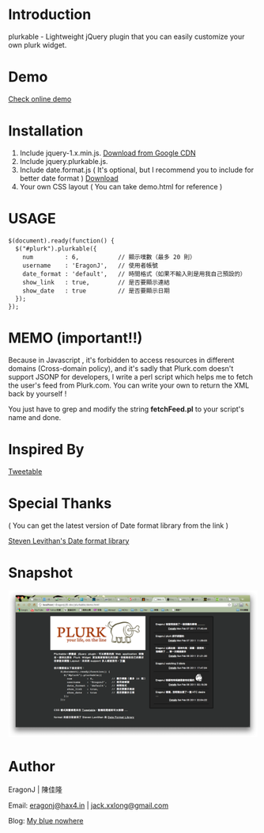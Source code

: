 Introduction
============

plurkable - Lightweight jQuery plugin that you can easily customize your own plurk widget.

Demo
====

[Check online demo](http://eragonj.hax4.in/toys/Plurkable/demo.html)

Installation
============

1. Include jquery-1.x.min.js. [Download from Google CDN](http://ajax.googleapis.com/ajax/libs/jquery/1/jquery.min.js)
2. Include jquery.plurkable.js.
3. Include date.format.js ( It's optional, but I recommend you to include for better date format ) [Download](http://stevenlevithan.com/assets/misc/date.format.js)
4. Your own CSS layout ( You can take demo.html for reference )

USAGE
=====

    $(document).ready(function() {
      $("#plurk").plurkable({
        num         : 6,           // 顯示噗數（最多 20 則）
        username    : 'EragonJ',   // 使用者帳號
        date_format : 'default',   // 時間格式（如果不輸入則是用我自己預設的）
        show_link   : true,        // 是否要顯示連結
        show_date   : true         // 是否要顯示日期
      });
    });

MEMO (important!!)
==================

Because in Javascript , it's forbidden to access resources in different domains (Cross-domain policy), 
and it's sadly that Plurk.com doesn't support JSONP for developers, I write a perl script which helps 
me to fetch the user's feed from Plurk.com. You can write your own to return the XML back by yourself !


You just have to grep and modify the string **fetchFeed.pl** to your script's name and done.

Inspired By
===========

[Tweetable](http://plugins.theodin.co.uk/jquery/tweetable/tweetable.1.6/index.html)

Special Thanks
==============

( You can get the latest version of Date format library from the link )

[Steven Levithan's Date format library](http://blog.stevenlevithan.com/archives/date-time-format)

Snapshot
========

![plurkable Snapshot](https://github.com/EragonJ/plurkable/raw/master/snap/plurkable.png)

Author
======
EragonJ | 陳佳隆

Email: eragonj@hax4.in | jack.xxlong@gmail.com

Blog: [My blue nowhere](http://eragonj.hax4.in)

